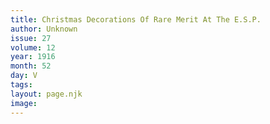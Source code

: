 ```yaml
---
title: Christmas Decorations Of Rare Merit At The E.S.P.
author: Unknown
issue: 27
volume: 12
year: 1916
month: 52
day: V
tags:
layout: page.njk
image:
---
```





